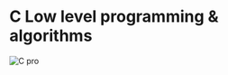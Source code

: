 

# C Low level programming & algorithms



![C pro](https://imagizer.imageshack.com/v2/320x240q70/924/kk2pRJ.jpg)
